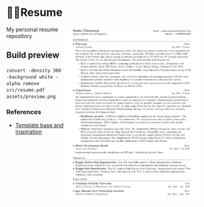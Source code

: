 
# 👨‍💻Resume 
<a href="https://github.com/AChepurnoi/resume/blob/master/src/resume.pdf">
<img src="assets/preview.png" height=460px width=350px align="right"/>
</a>

My personal resume repository



## Build preview
`convert -density 300 -background white -alpha remove src/resume.pdf assets/preview.png`



### References
* [Template base and inspiration](https://github.com/sb2nov/resume)



